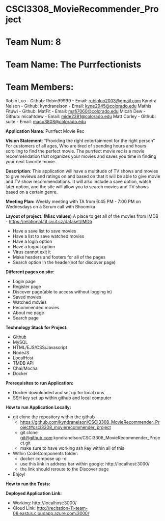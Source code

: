 # CSCI3308_MovieRecommender_Project
# Team Num: 8
# Team Name: The Purrfectionists
# Team Members: 
  Robin Luo
    - Github: Robin99999
    - Email: robinluo2003@gmail.com
  Kyndra Nelson
    - Github: kyndranelson
    - Email: kyne2945@colorado.edu
  Mathis Fituwi
    - Github: MatFit
    - Email: mafi7060@colorado.edu
  Micah Dew
    - Github: micahtdew
    - Email: mide2391@colorado.edu
  Matt Corley
    - Github: suite
    - Email: maco3808@colorado.edu


**Application Name**: Purrfect Movie Rec

**Vision Statement**: “Providing the right entertainment for the right person”
For customers of all ages, Who are tired of spending hours and hours scrolling to find the perfect movie. The purrfect movie rec is a movie recommendation that organizes your movies and saves you time in finding your next favorite movie. 

**Description**: This application will have a multitude of TV shows and movies to give reviews and ratings on and based on that it will be able to give movie and TV show recommendations. It will also include a save option, watch later option, and the site will allow you to search movies and TV shows based on a certain genre. 

**Meeting Plan:** Weekly meeting with TA from 6:45 PM - 7:00 PM on Wednesdays on a Scrum call with Bhoomika



**Layout of project: (Misc values)**
A place to get all of the movies from 
IMDB - https://relational.fit.cvut.cz/dataset/IMDb

  - Have a save list to save movies
  - Have a list to save watched movies
  - Have a login option 
  - Have a logout option
  - Virus cannot exit it 
  - Make headers and footers for all of the pages
  - Search option in the header(not for discover page)


**Different pages on site:**
  - Login page
  - Register page
  - Discover page(able to access without logging in)
  - Saved movies
  - Watched movies
  - Recommended movies
  - About me page
  - Search page

**Technology Stack for Project:**
  - Github
  - MySQL
  - HTML/EJS/CSS/Javascript
  - NodeJS
  - LocalHost
  - TMDB API
  - Chai/Mocha
  - Docker

**Prerequisites to run Application:**
  - Docker downloaded and set up for local runs
  - SSH key set up within github and local computer

**How to run Application Locally:**
  - git clone the repository within the github
    - https://github.com/kyndranelson/CSCI3308_MovieRecommender_Project#csci3308_movierecommender_project
    - git clone git@github.com:kyndranelson/CSCI3308_MovieRecommender_Project.git
    - make sure to have working ssh key within all of this
  - Within CodeComponents folder:
    - docker compose up -d
    - use this link in address bar within google: http://localhost:3000/
    - the link should reroute to the Discover page
  - Enjoy!

**How to run the Tests:**

**Deployed Application Link:**
- Working: http://localhost:3000/
- Cloud Link: http://recitation-11-team-08.eastus.cloudapp.azure.com:3000/

